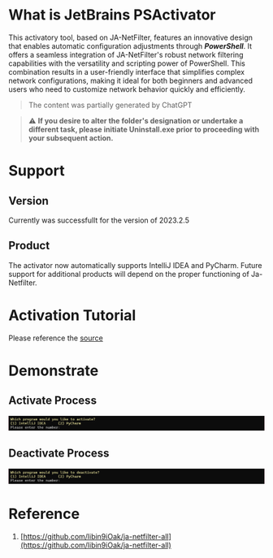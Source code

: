 # What is JetBrains PSActivator
This activatory tool, based on JA-NetFilter, features an innovative design that enables automatic configuration adjustments through ***PowerShell***. It offers a seamless integration of JA-NetFilter's robust network filtering capabilities with the versatility and scripting power of PowerShell. This combination results in a user-friendly interface that simplifies complex network configurations, making it ideal for both beginners and advanced users who need to customize network behavior quickly and efficiently.
> The content was partially generated by ChatGPT

> :warning: **If you desire to alter the folder's designation or undertake a different task, please initiate Uninstall.exe prior to proceeding with your subsequent action.**

# Support
## Version
Currently was successfullt for the version of 2023.2.5 
## Product
The activator now automatically supports IntelliJ IDEA and PyCharm. Future support for additional products will depend on the proper functioning of Ja-Netfilter.

# Activation Tutorial
Please reference the [source](#Reference)

# Demonstrate
## Activate Process
![Activate Demo](./activate.png)

## Deactivate Process
![Deactivate Demo](./deactivate.png)

# Reference
1. [https://github.com/libin9iOak/ja-netfilter-all](https://github.com/libin9iOak/ja-netfilter-all)